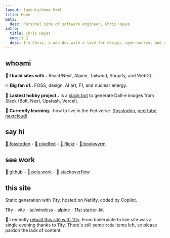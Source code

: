 ```yaml
---
layout: layouts/home.html
title: Home
meta:
  desc: Personal site of software engineer, Chris Hayes.
intro:
  title: Chris Hayes
  emoji: 🌊
  desc: I'm Chris, a web dev with a love for design, open-source, and ai.
---
```


## <span class="text-bg dark:text-fg inline-block py-1 px-2 bg-fg-dark bg-opacity-40 dark:bg-opacity-30 rounded-md font-bold">whoami</span>

🚧 **I build sites with..** React/Next, Alpine, Tailwind, Shopify, and WebGL.

🔥 **Big fan of..** FOSS, design, AI art, F1, and nuclear energy.

🔭 **Lastest hobby project..** is a [slack bot](https://dollybot.digitalsurgeons.com) to generate Dall-e images from Slack (Bolt, Next, Upstash, Vercel).

🌱 **Currently learning..** how to live in the Fediverse. ([fosstodon](https://fosstodon.org), [peertube](https://joinpeertube.org/), [nextcloud](https://nextcloud.com/))

## <span class="text-bg dark:text-fg inline-block py-1 px-2 bg-fg-dark bg-opacity-40 dark:bg-opacity-30 rounded-md font-bold">say hi</span>

<a rel="me" href="https://fosstodon.org/@chris_hayes">🐘 fosstodon</a> - [📸 pixelfed](pixelfed.social/chris-hayes) - [🤖 flickr](https://www.flickr.com/people/chris-hayes) - [🐉 bookwyrm](https://bookwyrm.social/user/chris-hayes)

## <span class="text-bg dark:text-fg inline-block py-1 px-2 bg-fg-dark bg-opacity-40 dark:bg-opacity-30 rounded-md font-bold">see work</span>

[🐙 github](https://github.com/christopher-hayes) - [📄 poly.work](https://poly.work/chris-hayes) - [👨 stackoverflow](https://stackoverflow.com/users/2096769/chris-hayes)

## <span class="text-bg dark:text-fg inline-block py-1 px-2 bg-fg-dark bg-opacity-40 dark:bg-opacity-30 rounded-md font-bold">this site</span>

Static generation with 11ty, hosted on Netlify, coded by Copilot.

[11ty](https://www.11ty.dev/) - [vite](https://vitejs.dev/) - [tailwindcss](https://tailwindcss.com/) - [alpine](https://github.com/alpinejs/alpine/) - [11st starter-kit](https://github.com/stefanfrede/11st-starter-kit/)

<span class="mt-12 px-4 py-0.5 rounded-lg bg-fg-dark dark:bg-fg-dark bg-opacity-40 dark:bg-opacity-10 block">

🚧 I recently [rebuilt this site with 11ty](https://fosstodon.org/@chris_hayes/109397203151251787). From boilerplate to live site was a single evening thanks to 11ty. There's still some `todo` items left, so please pardon the lack of content.

</span>
